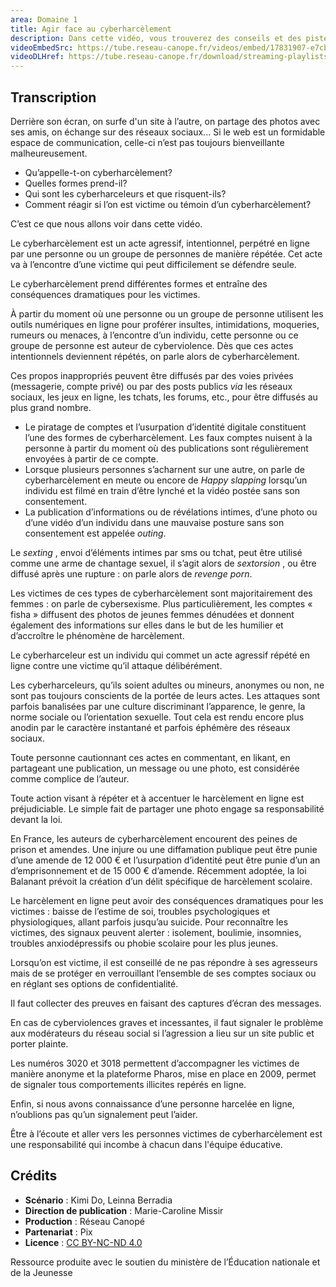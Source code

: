 ```yaml
---
area: Domaine 1
title: Agir face au cyberharcèlement
description: Dans cette vidéo, vous trouverez des conseils et des pistes pour agir en tant que professionnel de l'éducation lorsque vous êtes témoin de situations de cyberharcèlement entre élèves.
videoEmbedSrc: https://tube.reseau-canope.fr/videos/embed/17831907-e7cb-439a-a5c8-2e0453c878e3
videoDLHref: https://tube.reseau-canope.fr/download/streaming-playlists/hls/videos/17831907-e7cb-439a-a5c8-2e0453c878e3-1080-fragmented.mp4
---
```


## Transcription

Derrière son écran, on surfe d'un site à l’autre, on partage des photos avec ses amis, on
échange sur des réseaux sociaux... Si le web est un formidable espace de communication,
celle-ci n’est pas toujours bienveillante malheureusement.

- Qu’appelle-t-on cyberharcèlement?
- Quelles formes prend-il?
- Qui sont les cyberharceleurs et que risquent-ils?
- Comment réagir si l’on est victime ou témoin d’un cyberharcèlement?

C’est ce que nous allons voir dans cette vidéo.

Le cyberharcèlement est un acte agressif, intentionnel, perpétré en ligne par une personne
ou un groupe de personnes de manière répétée. Cet acte va à l’encontre d’une victime qui
peut difficilement se défendre seule.

Le cyberharcèlement prend différentes formes et entraîne des conséquences dramatiques
pour les victimes.

À partir du moment où une personne ou un groupe de personne utilisent les outils
numériques en ligne pour proférer insultes, intimidations, moqueries, rumeurs ou menaces,
à l’encontre d’un individu, cette personne ou ce groupe de personne est auteur de
cyberviolence. Dès que ces actes intentionnels deviennent répétés, on parle alors de
cyberharcèlement.

Ces propos inappropriés peuvent être diffusés par des voies privées (messagerie, compte
privé) ou par des posts publics _via_ les réseaux sociaux, les jeux en ligne, les tchats, les
forums, etc., pour être diffusés au plus grand nombre.

- Le piratage de comptes et l’usurpation d’identité digitale constituent l’une des formes de cyberharcèlement. Les faux comptes nuisent à la personne à partir du moment où des publications sont régulièrement envoyées à partir de ce compte.
- Lorsque plusieurs personnes s’acharnent sur une autre, on parle de cyberharcèlement en meute ou encore de _Happy slapping_ lorsqu’un individu est filmé en train d’être lynché et la vidéo postée sans son consentement.
- La publication d’informations ou de révélations intimes, d’une photo ou d’une vidéo d’un individu dans une mauvaise posture sans son consentement est appelée _outing_.

Le _sexting_ , envoi d’éléments intimes par sms ou tchat, peut être utilisé comme une arme de
chantage sexuel, il s’agit alors de _sextorsion_ , ou être diffusé après une rupture : on parle
alors de _revenge porn_.

Les victimes de ces types de cyberharcèlement sont majoritairement des femmes : on parle
de cybersexisme. Plus particulièrement, les comptes « fisha » diffusent des photos de jeunes
femmes dénudées et donnent également des informations sur elles dans le but de les
humilier et d’accroître le phénomène de harcèlement.

Le cyberharceleur est un individu qui commet un acte agressif répété en ligne contre une
victime qu’il attaque délibérément.

Les cyberharceleurs, qu’ils soient adultes ou mineurs, anonymes ou non, ne sont pas
toujours conscients de la portée de leurs actes. Les attaques sont parfois banalisées par une
culture discriminant l’apparence, le genre, la norme sociale ou l’orientation sexuelle. Tout
cela est rendu encore plus anodin par le caractère instantané et parfois éphémère des
réseaux sociaux.

Toute personne cautionnant ces actes en commentant, en likant, en partageant une
publication, un message ou une photo, est considérée comme complice de l’auteur.

Toute action visant à répéter et à accentuer le harcèlement en ligne est préjudiciable. Le
simple fait de partager une photo engage sa responsabilité devant la loi.

En France, les auteurs de cyberharcèlement encourent des peines de prison et amendes.
Une injure ou une diffamation publique peut être punie d’une amende de 12 000 € et
l’usurpation d’identité peut être punie d’un an d’emprisonnement et de 15 000 € d’amende.
Récemment adoptée, la loi Balanant prévoit la création d’un délit spécifique de harcèlement
scolaire.

Le harcèlement en ligne peut avoir des conséquences dramatiques pour les victimes : baisse
de l’estime de soi, troubles psychologiques et physiologiques, allant parfois jusqu’au suicide.
Pour reconnaître les victimes, des signaux peuvent alerter : isolement, boulimie, insomnies,
troubles anxiodépressifs ou phobie scolaire pour les plus jeunes.

Lorsqu’on est victime, il est conseillé de ne pas répondre à ses agresseurs mais de se
protéger en verrouillant l’ensemble de ses comptes sociaux ou en réglant ses options de
confidentialité.

Il faut collecter des preuves en faisant des captures d’écran des messages.

En cas de cyberviolences graves et incessantes, il faut signaler le problème aux modérateurs
du réseau social si l’agression a lieu sur un site public et porter plainte.

Les numéros 3020 et 3018 permettent d’accompagner les victimes de manière anonyme et
la plateforme Pharos, mise en place en 2009, permet de signaler tous comportements
illicites repérés en ligne.

Enfin, si nous avons connaissance d’une personne harcelée en ligne, n’oublions pas qu’un
signalement peut l’aider.

Être à l’écoute et aller vers les personnes victimes de cyberharcèlement est une
responsabilité qui incombe à chacun dans l'équipe éducative.

## Crédits

- **Scénario** : Kimi Do, Leinna Berradia
- **Direction de publication** : Marie-Caroline Missir
- **Production** : Réseau Canopé
- **Partenariat** : Pix
- **Licence** : [CC BY-NC-ND 4.0](https://creativecommons.org/licenses/by-nc-nd/4.0/deed.fr)

Ressource produite avec le soutien du ministère de l’Éducation nationale et de la Jeunesse
